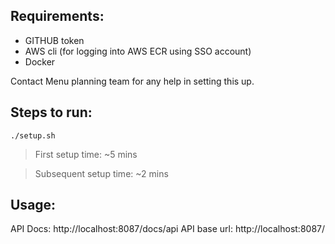 ## Requirements:
- GITHUB token
- AWS cli (for logging into AWS ECR using SSO account)
- Docker

Contact Menu planning team for any help in setting this up.

## Steps to run:
`./setup.sh`

> First setup time: ~5 mins

> Subsequent setup time: ~2 mins

## Usage:

API Docs: http://localhost:8087/docs/api
API base url: http://localhost:8087/
